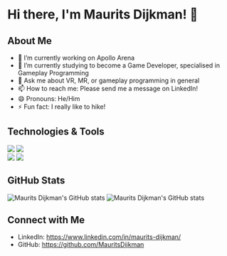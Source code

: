 # Hi there, I'm Maurits Dijkman! 👋

## About Me
- 🔭 I’m currently working on Apollo Arena
- 🌱 I’m currently studying to become a Game Developer, specialised in Gameplay Programming
- 💬 Ask me about VR, MR, or gameplay programming in general
- 📫 How to reach me: Please send me a message on LinkedIn!
- 😄 Pronouns: He/Him
- ⚡ Fun fact: I really like to hike!

## Technologies & Tools
![](https://img.shields.io/badge/Code-C%23-informational?style=flat&logo=c-sharp&logoColor=white&color=239120)
![](https://img.shields.io/badge/Code-C%2B%2B-informational?style=flat&logo=c%2B%2B&logoColor=white&color=00599C)
<br>
![](https://img.shields.io/badge/Tools-Unity-informational?style=flat&logo=unity&logoColor=white&color=black)
![](https://img.shields.io/badge/Tools-Unreal%20Engine-informational?style=flat&logo=unreal-engine&logoColor=white&color=0E1128)

## GitHub Stats
![Maurits Dijkman's GitHub stats](https://github-readme-stats.vercel.app/api?username=mauritsdijkman&show_icons=true&theme=transparent)
![Maurits Dijkman's GitHub stats](https://github-readme-stats.vercel.app/api?username=mauritsdijkman&show_icons=true&theme=codeSTACKr)

## Connect with Me
- LinkedIn: https://www.linkedin.com/in/maurits-dijkman/
- GitHub: https://github.com/MauritsDijkman
